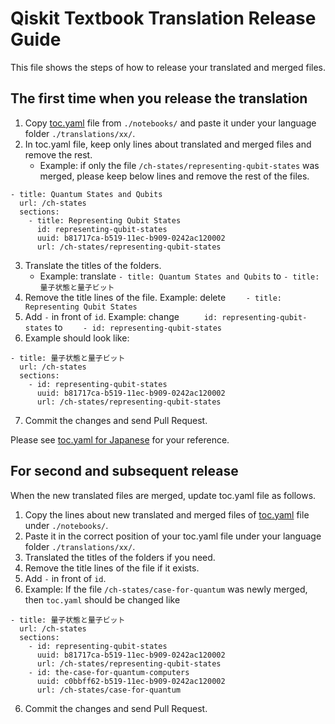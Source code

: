 # Qiskit Textbook Translation Release Guide

This file shows the steps of how to release your translated and merged files.

## The first time when you release the translation
1. Copy [toc.yaml](https://github.com/Qiskit/platypus/blob/main/notebooks/toc.yaml) file from `./notebooks/` and paste it under your language folder `./translations/xx/`.
2. In toc.yaml file, keep only lines about translated and merged files and remove the rest. 
    - Example: if only the file `/ch-states/representing-qubit-states` was merged, please keep below lines and remove the rest of the files.
```
- title: Quantum States and Qubits
  url: /ch-states
  sections:
    - title: Representing Qubit States
      id: representing-qubit-states
      uuid: b81717ca-b519-11ec-b909-0242ac120002
      url: /ch-states/representing-qubit-states
```      
3. Translate the titles of the folders. 
    - Example: translate `- title: Quantum States and Qubits` to `- title: 量子状態と量子ビット`
4. Remove the title lines of the file. Example: delete `    - title: Representing Qubit States`
5. Add `-` in front of `id`. Example: change `     id: representing-qubit-states` to `    - id: representing-qubit-states`
6. Example should look like:
```
- title: 量子状態と量子ビット
  url: /ch-states
  sections:
    - id: representing-qubit-states
      uuid: b81717ca-b519-11ec-b909-0242ac120002
      url: /ch-states/representing-qubit-states
```      
7. Commit the changes and send Pull Request.

Please see [toc.yaml for Japanese](https://github.com/Qiskit/platypus/blob/main/translations/ja/toc.yaml) for your reference.

## For second and subsequent release
When the new translated files are merged, update toc.yaml file as follows.
1. Copy the lines about new translated and merged files of [toc.yaml](https://github.com/Qiskit/platypus/blob/main/notebooks/toc.yaml) file under `./notebooks/`.
2. Paste it in the correct position of your toc.yaml file under your language folder `./translations/xx/`.
3. Translated the titles of the folders if you need.
4. Remove the title lines of the file if it exists.
5. Add `-` in front of `id`.
6. Example: If the file `/ch-states/case-for-quantum` was newly merged, then `toc.yaml` should be changed like
```
- title: 量子状態と量子ビット
  url: /ch-states
  sections:
    - id: representing-qubit-states
      uuid: b81717ca-b519-11ec-b909-0242ac120002
      url: /ch-states/representing-qubit-states
    - id: the-case-for-quantum-computers
      uuid: c0bbff62-b519-11ec-b909-0242ac120002
      url: /ch-states/case-for-quantum
```  
6. Commit the changes and send Pull Request.


